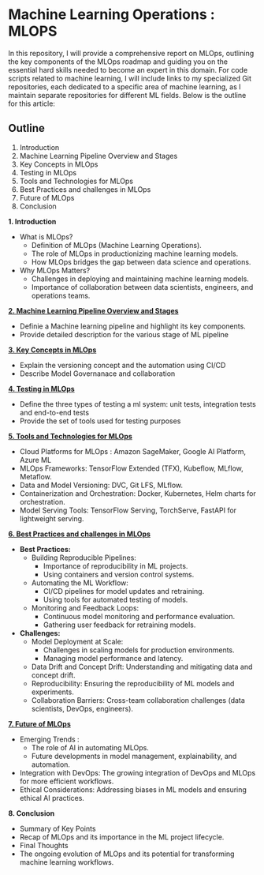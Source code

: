 # Machine Learning Operations : MLOPS 

In this repository, I will provide a comprehensive report on MLOps, outlining the key components of the MLOps roadmap and guiding you on the essential hard skills needed to become an expert in this domain. 
For code scripts related to machine learning, I will include links to my specialized Git repositories, each dedicated to a specific area of machine learning, as I maintain separate repositories for different ML fields. 
Below is the outline for this article:
## Outline
1. Introduction
2. Machine Learning Pipeline Overview and Stages
3. Key Concepts in MLOps
4. Testing in MLOps
5. Tools and Technologies for MLOps
6. Best Practices and challenges in MLOps
7. Future of MLOps
8. Conclusion
 
**1. Introduction**
  - What is MLOps?
    - Definition of MLOps (Machine Learning Operations).
    - The role of MLOps in productionizing machine learning models.
    - How MLOps bridges the gap between data science and operations.
  - Why MLOps Matters?
    - Challenges in deploying and maintaining machine learning models.
    - Importance of collaboration between data scientists, engineers, and operations teams.
    
**[2. Machine Learning Pipeline Overview and Stages](pages/machine_learning_pipeline.md)**
  - Definie a Machine learning pipeline and highlight its key components.
  - Provide detailed description for the various stage of ML pipeline
    
**[3. Key Concepts in MLOps](pages/key_concepts_mlops.md)**
  - Explain the versioning concept and the automation using CI/CD
  - Describe Model Governanace and collaboration
    
**[4. Testing in MLOps](pages/unit_vs_integration_tests.md)**
  - Define the three types of testing a ml system: unit tests, integration tests and end-to-end tests
  - Provide the set of tools used for testing purposes
    
**[5. Tools and Technologies for MLOps](pages/tools_and_technologies.md)**
  - Cloud Platforms for MLOps : Amazon SageMaker, Google AI Platform, Azure ML
  - MLOps Frameworks: TensorFlow Extended (TFX), Kubeflow, MLflow, Metaflow.
  - Data and Model Versioning: DVC, Git LFS, MLflow.
  - Containerization and Orchestration: Docker, Kubernetes, Helm charts for orchestration.
  - Model Serving Tools: TensorFlow Serving, TorchServe, FastAPI for lightweight serving.

**[6. Best Practices and challenges in MLOps](pages/best_practices_and_challenges.md)**
  - **Best Practices:**
    - Building Reproducible Pipelines:
      - Importance of reproducibility in ML projects.
      - Using containers and version control systems.
    - Automating the ML Workflow: 
      - CI/CD pipelines for model updates and retraining.
      - Using tools for automated testing of models.
    - Monitoring and Feedback Loops:
      - Continuous model monitoring and performance evaluation.
      - Gathering user feedback for retraining models.
  - **Challenges:**
    - Model Deployment at Scale: 
      - Challenges in scaling models for production environments.
      - Managing model performance and latency.
    - Data Drift and Concept Drift: Understanding and mitigating data and concept drift.
    - Reproducibility: Ensuring the reproducibility of ML models and experiments.
    - Collaboration Barriers: Cross-team collaboration challenges (data scientists, DevOps, engineers).

**[7. Future of MLOps](pages/future_of_mlops.md)**
  - Emerging Trends : 
    - The role of AI in automating MLOps.
    - Future developments in model management, explainability, and automation.
  - Integration with DevOps: The growing integration of DevOps and MLOps for more efficient workflows.
  - Ethical Considerations: Addressing biases in ML models and ensuring ethical AI practices.

**8. Conclusion**
  - Summary of Key Points
  - Recap of MLOps and its importance in the ML project lifecycle.
  - Final Thoughts
  - The ongoing evolution of MLOps and its potential for transforming machine learning workflows.
